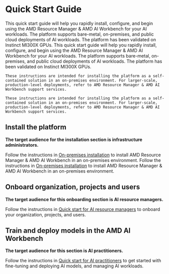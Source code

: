 <!--
Copyright © Advanced Micro Devices, Inc., or its affiliates.

SPDX-License-Identifier: MIT
-->

```{tags} quick start, installation, introduction
```

# Quick Start Guide

This quick start guide will help you rapidly install, configure, and begin using the AMD Resource Manager & AMD AI Workbench for your AI workloads. The platform supports bare-metal, on-premises, and public cloud deployments of AI workloads. The platform has been validated on Instinct MI300X GPUs.
This quick start guide will help you rapidly install, configure, and begin using the AMD Resource Manager & AMD AI Workbench for your AI workloads. The platform supports bare-metal, on-premises, and public cloud deployments of AI workloads. The platform has been validated on Instinct MI300X GPUs.

```{note}
These instructions are intended for installing the platform as a self-contained solution in an on-premises environment. For larger-scale, production-level deployments, refer to AMD Resource Manager & AMD AI Workbench support services.
```
```{note}
These instructions are intended for installing the platform as a self-contained solution in an on-premises environment. For larger-scale, production-level deployments, refer to AMD Resource Manager & AMD AI Workbench support services.
```

## Install the platform

**The target audience for the installation section is infrastructure administrators.**

Follow the instructions in [On-premises installation](./platform-infrastructure/on-premises-installation.md) to install AMD Resource Manager & AMD AI Workbench in an on-premises environment.
Follow the instructions in [On-premises installation](./platform-infrastructure/on-premises-installation.md) to install AMD Resource Manager & AMD AI Workbench in an on-premises environment.

## Onboard organization, projects and users

**The target audience for this onboarding section is AI resource managers.**

Follow the instructions in [Quick start for AI resource managers](./quick-start-guides/resource-manager-quick-start.md) to onboard your organization, projects, and users.

## Train and deploy models in the AMD AI Workbench

**The target audience for this section is AI practitioners.**

Follow the instructions in [Quick start for AI practitioners](./quick-start-guides/workbench-quick-start.md) to get started with fine-tuning and deploying AI models, and managing AI workloads.
